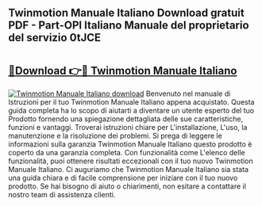 ## Twinmotion Manuale Italiano Download gratuit PDF - Part-OPl Italiano Manuale del proprietario del servizio 0tJCE

# <h2><a href="http://df9244.blite.top/?on=Twinmotion+Manuale+Italiano">🔗Download 👉🔴 Twinmotion Manuale Italiano</a></h2>

[![Twinmotion Manuale Italiano download](https://i.imgur.com/lujVjoI.png)](http://df9244.blite.top/?on=Twinmotion+Manuale+Italiano)
Benvenuto nel manuale di Istruzioni per il tuo Twinmotion Manuale Italiano appena acquistato. Questa guida completa ha lo scopo di aiutarti a diventare un utente esperto del tuo Prodotto fornendo una spiegazione dettagliata delle sue caratteristiche, funzioni e vantaggi. Troverai istruzioni chiare per L'installazione, L'uso, la manutenzione e la risoluzione dei problemi. Si prega di leggere le informazioni sulla garanzia Twinmotion Manuale Italiano questo prodotto è coperto da una garanzia completa. Con funzionalità come L'elenco delle funzionalità, puoi ottenere risultati eccezionali con il tuo nuovo Twinmotion Manuale Italiano. Ci auguriamo che Twinmotion Manuale Italiano sia stata una guida chiara e di facile comprensione per iniziare con il tuo nuovo prodotto. Se hai bisogno di aiuto o chiarimenti, non esitare a contattare il nostro team di assistenza clienti.
